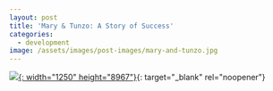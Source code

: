 ```yaml
---
layout: post
title: 'Mary & Tunzo: A Story of Success'
categories:
  - development
image: /assets/images/post-images/mary-and-tunzo.jpg
---
```


[![](/uploads/eti-marytunzoinfographic-v3a.jpg){: width="1250" height="8967"}](https://empowertz.z2systems.com/np/clients/empowertz/donation.jsp?campaign=53&amp;){: target="_blank" rel="noopener"}